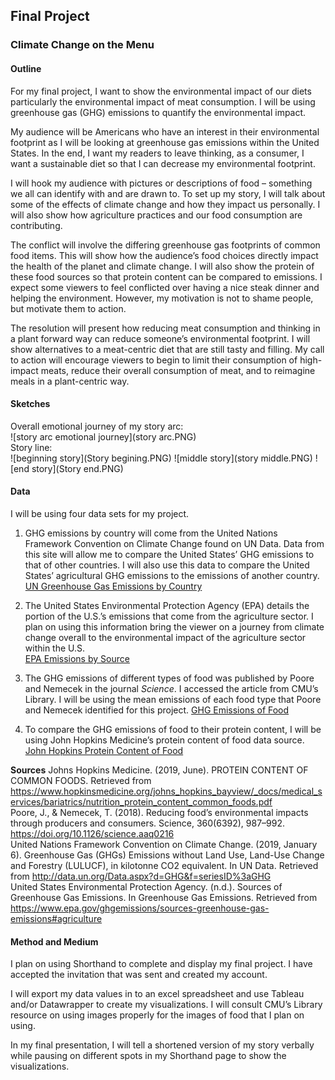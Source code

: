 ## Final Project  

### Climate Change on the Menu  

#### Outline  
For my final project, I want to show the environmental impact of our diets particularly the environmental impact of meat consumption. I will be using greenhouse gas (GHG) emissions to quantify the environmental impact.  

My audience will be Americans who have an interest in their environmental footprint as I will be looking at greenhouse gas emissions within the United States. In the end, I want my readers to leave thinking, as a consumer, I want a sustainable diet so that I can decrease my environmental footprint.  

I will hook my audience with pictures or descriptions of food – something we all can identify with and are drawn to. To set up my story, I will talk about some of the effects of climate change and how they impact us personally. I will also show how agriculture practices and our food consumption are contributing.  

The conflict will involve the differing greenhouse gas footprints of common food items. This will show how the audience’s food choices directly impact the health of the planet and climate change. I will also show the protein of these food sources so that protein content can be compared to emissions. I expect some viewers to feel conflicted over having a nice steak dinner and helping the environment. However, my motivation is not to shame people, but motivate them to action.   

The resolution will present how reducing meat consumption and thinking in a plant forward way can reduce someone’s environmental footprint. I will show alternatives to a meat-centric diet that are still tasty and filling. My call to action will encourage viewers to begin to limit their consumption of high-impact meats, reduce their overall consumption of meat, and to reimagine meals in a plant-centric way.  

#### Sketches  
Overall emotional journey of my story arc:  
![story arc emotional journey](story arc.PNG)  
Story line:  
![beginning story](Story begining.PNG)
![middle story](story middle.PNG)
![end story](Story end.PNG)

#### Data  
I will be using four data sets for my project.  

1. GHG emissions by country will come from the United Nations Framework Convention on Climate Change found on UN Data.  Data from this site will allow me to compare the United States’ GHG emissions to that of other countries. I will also use this data to compare the United States’ agricultural GHG emissions to the emissions of another country.  
[UN Greenhouse Gas Emissions by Country](http://data.un.org/Data.aspx?d=GHG&f=seriesID%3aGHG)  

2. The United States Environmental Protection Agency (EPA) details the portion of the U.S.’s emissions that come from the agriculture sector. I plan on using this information bring the viewer on a journey from climate change overall to the environmental impact of the agriculture sector within the U.S.  
[EPA Emissions by Source]( https://www.epa.gov/ghgemissions/sources-greenhouse-gas-emissions#agriculture)  

3. The GHG emissions of different types of food was published by Poore and Nemecek in the journal *Science*. I accessed the article from CMU’s Library. I will be using the mean emissions of each food type that Poore and Nemecek identified for this project. 
[GHG Emissions of Food](https://science-sciencemag-org.proxy.library.cmu.edu/content/360/6392/987/tab-figures-data)  

4. To compare the GHG emissions of food to their protein content, I will be using John Hopkins Medicine’s protein content of food data source.  
[John Hopkins Protein Content of Food](https://www.hopkinsmedicine.org/johns_hopkins_bayview/_docs/medical_services/bariatrics/nutrition_protein_content_common_foods.pdf)  

**Sources**
Johns Hopkins Medicine. (2019, June). PROTEIN CONTENT OF COMMON FOODS. Retrieved from https://www.hopkinsmedicine.org/johns_hopkins_bayview/_docs/medical_services/bariatrics/nutrition_protein_content_common_foods.pdf  
Poore, J., & Nemecek, T. (2018). Reducing food’s environmental impacts through producers and consumers. Science, 360(6392), 987–992. https://doi.org/10.1126/science.aaq0216  
United Nations Framework Convention on Climate Change. (2019, January 6). Greenhouse Gas (GHGs) Emissions without Land Use, Land-Use Change and Forestry (LULUCF), in kilotonne CO2 equivalent. In UN Data. Retrieved from http://data.un.org/Data.aspx?d=GHG&f=seriesID%3aGHG  
United States Environmental Protection Agency. (n.d.). Sources of Greenhouse Gas Emissions. In Greenhouse Gas Emissions. Retrieved from https://www.epa.gov/ghgemissions/sources-greenhouse-gas-emissions#agriculture  

#### Method and Medium  
I plan on using Shorthand to complete and display my final project. I have accepted the invitation that was sent and created my account.  

I will export my data values in to an excel spreadsheet and use Tableau and/or Datawrapper to create my visualizations. I will consult CMU’s Library resource on using images properly for the images of food that I plan on using.  

In my final presentation, I will tell a shortened version of my story verbally while pausing on different spots in my Shorthand page to show the visualizations. 

